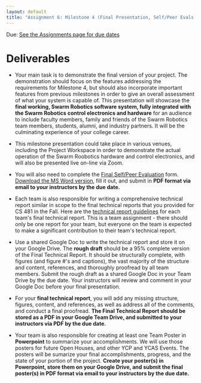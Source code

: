 ```yaml
---
layout: default
title: "Assignment 6: Milestone 4 (Final Presentation, Self/Peer Evals, Technical Reports, and Posters)"
---
```


Due: [See the Assignments page for due dates](../assign/index.html)


# Deliverables

* Your main task is to demonstrate the final version of your project.  The demonstration should focus on the features addressing the requirements for Milestone 4, but should also incorporate important features from previous milestones in order to give an overall assessment of what your system is capable of.  This presentation will showcase the **final working, Swarm Robotics software system, fully integrated with the Swarm Robotics control electronics and hardware** for an audience to include faculty members, family and friends of the Swarm Robotics team members, students, alumni, and industry partners.  It will be the culminating experience of your college career.

* This milestone presentation could take place in various venues, including the Project Workspace in order to demonstrate the actual operation of the Swarm Roobotics hardware and control electronics, and will also be presented live on-line via Zoom.

* You will also need to complete the [Final Self/Peer Evaluation](PeerEval-SwarmRobotics-Sp21-final.pdf) form.  [Download the MS Word version](PeerEval-SwarmRobotics-Sp21-final.doc), fill it out, and submit in **PDF format via email to your instructors by the due date.**

* Each team is also responsible for writing a comprehensive technical report similar in scope to the final  technical reports that you provided for CS 481 in the Fall.  Here are the [technical report guidelines](finalreport.html) for each team's final technical report.  This is a team assignment - there should only be one report for your team, but everyone on the team is expected to make a significant contribution to their team's technical report.

* Use a shared Google Doc to write the technical report and store it on your Google Drive.  The **rough draft** should be a 95% complete version of the Final Technical Report.  It should be structurally complete, with figures (and figure #'s and captions), the vast majority of the structure and content, references, and thoroughly proofread by all team members.  Submit the rough draft as a shared Google Doc in your Team Drive by the due date.  Your instructors will review and comment in your Google Doc before your final presentation.

* For your **final technical report**, you will add any missing structure, figures, content, and references, as well as address all of the comments, and conduct a final proofread.  **The Final Technical Report should be stored as a PDF in your Google Team Drive, and submitted to your instructors via PDF by the due date.**

* Your team is also responsible for creating at least one Team Poster in **Powerpoint** to summarize your accomplishments.  We will use those posters for future Open Houses, and other YCP and YCAS Events.  The posters will be sumarize your final accomplishments, progress, and the state of your portion of the project.  **Create your poster(s) in Powerpoint, store them on your Google Drive, and submit the final poster(s) in PDF format via email to your instructors by the due date.**

<!-- vim:set wrap: -->
<!-- vim:set linebreak: -->
<!-- vim:set nolist: -->
